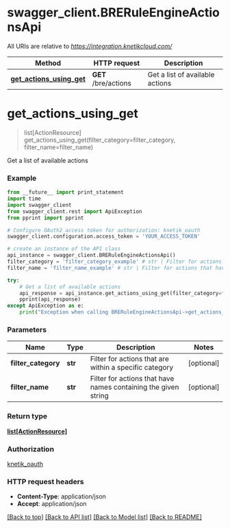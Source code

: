 # swagger_client.BRERuleEngineActionsApi

All URIs are relative to *https://integration.knetikcloud.com/*

Method | HTTP request | Description
------------- | ------------- | -------------
[**get_actions_using_get**](BRERuleEngineActionsApi.md#get_actions_using_get) | **GET** /bre/actions | Get a list of available actions


# **get_actions_using_get**
> list[ActionResource] get_actions_using_get(filter_category=filter_category, filter_name=filter_name)

Get a list of available actions

### Example 
```python
from __future__ import print_statement
import time
import swagger_client
from swagger_client.rest import ApiException
from pprint import pprint

# Configure OAuth2 access token for authorization: knetik_oauth
swagger_client.configuration.access_token = 'YOUR_ACCESS_TOKEN'

# create an instance of the API class
api_instance = swagger_client.BRERuleEngineActionsApi()
filter_category = 'filter_category_example' # str | Filter for actions that are within a specific category (optional)
filter_name = 'filter_name_example' # str | Filter for actions that have names containing the given string (optional)

try: 
    # Get a list of available actions
    api_response = api_instance.get_actions_using_get(filter_category=filter_category, filter_name=filter_name)
    pprint(api_response)
except ApiException as e:
    print("Exception when calling BRERuleEngineActionsApi->get_actions_using_get: %s\n" % e)
```

### Parameters

Name | Type | Description  | Notes
------------- | ------------- | ------------- | -------------
 **filter_category** | **str**| Filter for actions that are within a specific category | [optional] 
 **filter_name** | **str**| Filter for actions that have names containing the given string | [optional] 

### Return type

[**list[ActionResource]**](ActionResource.md)

### Authorization

[knetik_oauth](../README.md#knetik_oauth)

### HTTP request headers

 - **Content-Type**: application/json
 - **Accept**: application/json

[[Back to top]](#) [[Back to API list]](../README.md#documentation-for-api-endpoints) [[Back to Model list]](../README.md#documentation-for-models) [[Back to README]](../README.md)

